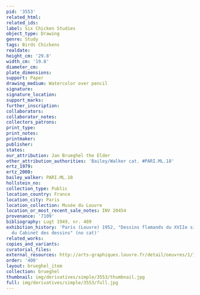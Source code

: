 ```yaml
---
pid: '3553'
related_html: 
related_ids: 
label: Six Chicken Studies
object_type: Drawing
genre: Study
tags: Birds Chickens
realdate: 
height_cm: '29.8'
width_cm: '19.8'
diameter_cm: 
plate_dimensions: 
support: Paper
drawing_medium: Watercolor over pencil
signature: 
signature_location: 
support_marks: 
further_inscription: 
collaborators: 
collaborator_notes: 
collectors_patrons: 
print_type: 
print_notes: 
printmaker: 
publisher: 
states: 
our_attribution: Jan Brueghel the Elder
other_attribution_authorities: 'Bailey/Walker cat. #PARI.ML.18'
ertz_1979: 
ertz_2008: 
bailey_walker: PARI.ML.18
hollstein_no: 
collection_type: Public
location_country: France
location_city: Paris
location_collection: Musée du Louvre
location_or_most_recent_sale_notes: INV 20454
provenance: '7109'
bibliography: Lugt 1949, nr. 489
exhibition_history: 'Paris (Louvre) 1952, "Dessins flamands du XVIIe siècle: IIe exposition
  du Cabinet des dessins" (no cat)'
related_works: 
copies_and_variants: 
curatorial_files: 
external_resources: http://arts-graphiques.louvre.fr/detail/oeuvres/1/110650-Six-etudes-de-poules
order: '400'
layout: brueghel_item
collection: brueghel
thumbnail: img/derivatives/simple/3553/thumbnail.jpg
full: img/derivatives/simple/3553/full.jpg
---
```

